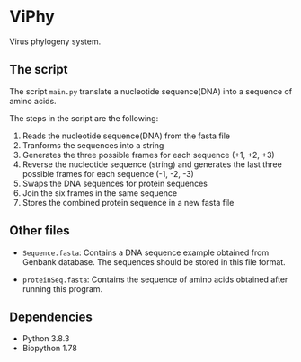 # ViPhy
Virus phylogeny system.

## The script
The script ``main.py`` translate a nucleotide sequence(DNA) into a sequence of amino acids.

The steps in the script are the following:

1. Reads the nucleotide sequence(DNA) from the fasta file
2. Tranforms the sequences into a string
3. Generates the three possible frames for each sequence (+1, +2, +3)
4. Reverse the nucleotide sequence (string) and generates the last three possible frames for each sequence (-1, -2, -3)
5. Swaps the DNA sequences for protein sequences
6. Join the six frames in the same sequence
7. Stores the combined protein sequence in a new fasta file

## Other files

- ``Sequence.fasta``: Contains a DNA sequence example obtained from Genbank database. The sequences should be stored in this file format.

- ``proteinSeq.fasta``: Contains the sequence of amino acids obtained after running this program.

## Dependencies

- Python 3.8.3
- Biopython 1.78

